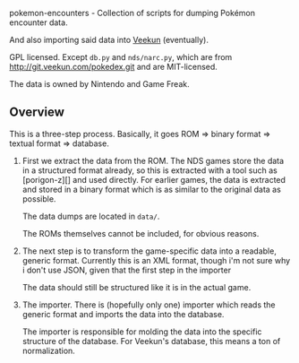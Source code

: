 pokemon-encounters - Collection of scripts for dumping Pokémon encounter data.

And also importing said data into [Veekun][] (eventually).

[Veekun]: http://veekun.com/

GPL licensed. Except `db.py` and `nds/narc.py`, which are from
<http://git.veekun.com/pokedex.git> and are MIT-licensed.

The data is owned by Nintendo and Game Freak.


Overview
--------

This is a three-step process. Basically, it goes
ROM
 => binary format
 => textual format
 => database.

1. First we extract the data from the ROM. The NDS games store the data in
   a structured format already, so this is extracted with a tool such as
   [porigon-z][] and used directly. For earlier games, the data is extracted
   and stored in a binary format which is as similar to the original data as
   possible.

   The data dumps are located in `data/`.

   The ROMs themselves cannot be included, for obvious reasons.

2. The next step is to transform the game-specific data into a readable,
   generic format. Currently this is an XML format, though i'm not sure why
   i don't use JSON, given that the first step in the importer

   The data should still be structured like it is in the actual game.

3. The importer. There is (hopefully only one) importer which reads the 
   generic format and imports the data into the database.

   The importer is responsible for molding the data into the specific 
   structure of the database. For Veekun's database, this means a ton
   of normalization.

